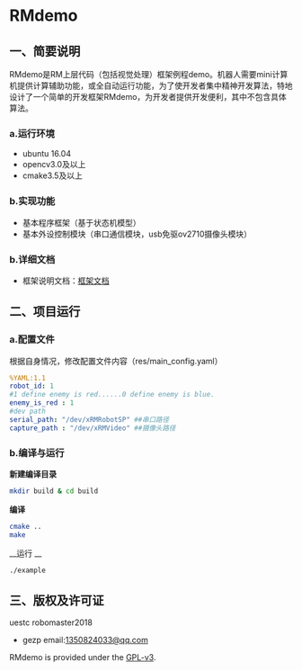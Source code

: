 # RMdemo

## 一、简要说明

RMdemo是RM上层代码（包括视觉处理）框架例程demo。机器人需要mini计算机提供计算辅助功能，或全自动运行功能，为了使开发者集中精神开发算法，特地设计了一个简单的开发框架RMdemo，为开发者提供开发便利，其中不包含具体算法。

### a.运行环境

* ubuntu 16.04
* opencv3.0及以上
* cmake3.5及以上

### b.实现功能

* 基本程序框架（基于状态机模型）
* 基本外设控制模块（串口通信模块，usb免驱ov2710摄像头模块）

### b.详细文档

* 框架说明文档：[框架文档](doc/framework_CN.md)

## 二、项目运行

### a.配置文件

根据自身情况，修改配置文件内容（res/main_config.yaml）

```yaml
%YAML:1.1
robot_id: 1
#1 define enemy is red......0 define enemy is blue.
enemy_is_red : 1
#dev path
serial_path: "/dev/xRMRobotSP" ##串口路径
capture_path : "/dev/xRMVideo" ##摄像头路径
```

### b.编译与运行

__新建编译目录__

```bash
mkdir build & cd build
```

__编译__

```bash
cmake ..
make 
```

__运行 __

```bash
./example
```


## 三、版权及许可证

uestc robomaster2018

* gezp email:1350824033@qq.com

RMdemo is provided under the [GPL-v3](COPYING).

